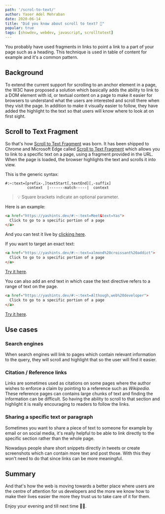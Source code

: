 ```yaml
---
path: '/scrol-to-text/'
author: Yaser Adel Mehraban
date: 2020-06-14
title: "Did you know about scroll to text? 📜"
popular: true
tags: [showdev, webdev, javascript, scrolltotext]
---
```


You probably have used fragments in links to point a link to a part of your page such as a heading. This technique is used in table of content for example and it's a common pattern.

<!--more-->

## Background

To extend the current support for scrolling to an anchor element in a page, the W3C have proposed a solution which basically adds the ability to link to a DOM element with id, or textual content on a page to make it easier for browsers to understand what the users are interested and scroll there when they visit the page. In addition to make it visually easier to follow, they have added the highlight to the text so that users will know where to look at on first sight.

## Scroll to Text Fragment

So that's how [Scroll to Text Fragment](https://github.com/WICG/scroll-to-text-fragment) was born. It has been shipped to Chrome and Microsoft Edge called [Scroll to Text Fragment](https://github.com/WICG/scroll-to-text-fragment) which allows you to link to a specific text on a page, using a fragment provided in the URL. When the page is loaded, the browser highlights the text and scrolls it into view.

This is the generic syntax:

```
#:~:text=[prefix-,]textStart[,textEnd][,-suffix]
          context  |-------match-----|  context
```

> 💡 Square brackets indicate an optional parameter.

Here is an example:

```html
<a href="https://yashints.dev/#:~:text=Meet&text=Yas">
  Click to go to a specific portion of a page
</a>
```

And you can test it live by [clicking here](https://yashints.dev#:~:text=Meet&text=Yas).

If you want to target an exact text:

```html
<a href="https://yashints.dev/#:~:text=almond%20croissant%20addict">
  Click to go to a specific portion of a page
</a>
```

[Try it here](https://yashints.dev/#:~:text=almond%20croissant%20addict).


You can also add an end text in which case the text directive refers to a range of text on the page.

```html
<a href="https://yashints.dev/#:~:text=Although,web%20developer">
  Click to go to a specific portion of a page
</a>
```

[Try it here](https://yashints.dev/#:~:text=Although,web%20developer).


## Use cases

### Search engines

When search engines will link to pages which contain relevant information to the query, they will scroll and highlight that so the user will find it easier.

### Citation / Reference links

Links are sometimes used as citations on some pages where the author wishes to enforce a claim by pointing to a reference such as _Wikipedia_. These reference pages can contains large chunks of text and finding the information can be difficult. So having the ability to scroll to that section and highlight it is really encouraging to readers to follow the links.

### Sharing a specific text or paragraph

Sometimes you want to share a piece of text to someone for example by email or on social media, it's really helpful to be able to link directly to the specific section rather than the whole page.

Nowadays people share short snippets directly in tweets or create screenshots which can contain more text and post those. With this they won't need to do that since links can be more meaningful.

## Summary

And that's how the web is moving towards a better place where users are the centre of attention for us developers and the more we know how to make their lives easier the more they trust us to take care of it for them.

Enjoy your evening and till next time 👋🏽.